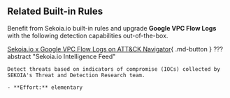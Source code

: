 ## Related Built-in Rules

Benefit from Sekoia.io built-in rules and upgrade **Google VPC Flow Logs** with the following detection capabilities out-of-the-box.

[Sekoia.io x Google VPC Flow Logs on ATT&CK Navigator](https://mitre-attack.github.io/attack-navigator/#layerURL=https%3A%2F%2Fraw.githubusercontent.com%2FSEKOIA-IO%2Fdocumentation%2Fmain%2F_shared_content%2Foperations_center%2Fdetection%2Fgenerated%2Fattack_515ed00f-bf70-4fce-96cc-0ca31abd5d24_do_not_edit_manually.json){ .md-button }
??? abstract "Sekoia.io Intelligence Feed"
    
    Detect threats based on indicators of compromise (IOCs) collected by SEKOIA's Threat and Detection Research team.
    
    - **Effort:** elementary
